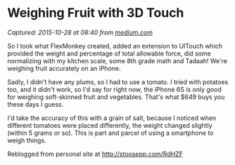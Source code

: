 # Weighing Fruit with 3D Touch

_Captured: 2015-10-28 at 08:40 from [medium.com](https://medium.com/@stoosepp/weighing-fruit-with-3d-touch-64c61a66b76e#.tuoyx6kjp)_

So I took what FlexMonkey created, added an extension to UITouch which provided the weight and percentage of total allowable force, did some normalizing with my kitchen scale, some 8th grade math and Tadaah! We're weighing fruit accurately on an iPhone.

Sadly, I didn't have any plums, so I had to use a tomato. I tried with potatoes too, and it didn't work, so I'd say for right now, the iPhone 6S is only good for weighing soft-skinned fruit and vegetables. That's what $649 buys you these days I guess.

I'd take the accuracy of this with a grain of salt, because I noticed when different tomatoes were placed differently, the weight changed slightly (within 5 grams or so). This is part and parcel of using a smartphone to weigh things.

Reblogged from personal site at <http://stoosepp.com/RdHZF>
